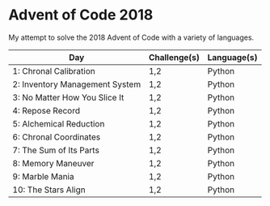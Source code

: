 # Advent of Code 2018

My attempt to solve the 2018 Advent of Code with a variety of languages.

| Day                                               | Challenge(s)| Language(s)                             |
| --------------------------------------------------| ------------| ----------------------------------------|
| 1: Chronal Calibration                            | 1,2         | Python                                  | 
| 2: Inventory Management System                    | 1,2         | Python                                  | 
| 3: No Matter How You Slice It                     | 1,2         | Python                                  | 
| 4: Repose Record                                  | 1,2         | Python                                  | 
| 5: Alchemical Reduction                           | 1,2         | Python                                  | 
| 6: Chronal Coordinates                            | 1,2         | Python                                  |
| 7: The Sum of Its Parts                           | 1,2         | Python                                  |
| 8: Memory Maneuver                                | 1,2         | Python                                  |
| 9: Marble Mania                                   | 1,2         | Python                                  |
| 10: The Stars Align                               | 1,2         | Python                                  |